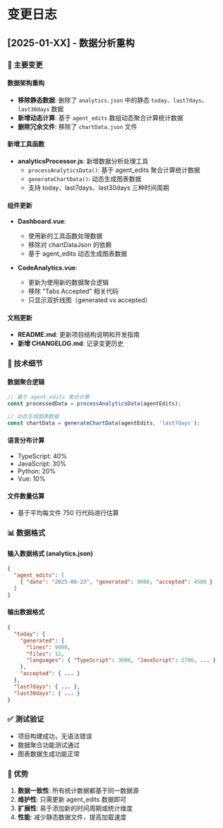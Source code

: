 # 变更日志

## [2025-01-XX] - 数据分析重构

### 🎯 主要变更

#### 数据架构重构
- **移除静态数据**: 删除了 `analytics.json` 中的静态 `today`、`last7days`、`last30days` 数据
- **新增动态计算**: 基于 `agent_edits` 数组动态聚合计算统计数据
- **删除冗余文件**: 移除了 `chartData.json` 文件

#### 新增工具函数
- **analyticsProcessor.js**: 新增数据分析处理工具
  - `processAnalyticsData()`: 基于 agent_edits 聚合计算统计数据
  - `generateChartData()`: 动态生成图表数据
  - 支持 today、last7days、last30days 三种时间周期

#### 组件更新
- **Dashboard.vue**: 
  - 使用新的工具函数处理数据
  - 移除对 chartDataJson 的依赖
  - 基于 agent_edits 动态生成图表数据

- **CodeAnalytics.vue**:
  - 更新为使用新的数据聚合逻辑
  - 移除 "Tabs Accepted" 相关代码
  - 只显示双折线图（generated vs accepted）

#### 文档更新
- **README.md**: 更新项目结构说明和开发指南
- **新增 CHANGELOG.md**: 记录变更历史

### 🔧 技术细节

#### 数据聚合逻辑
```javascript
// 基于 agent_edits 聚合计算
const processedData = processAnalyticsData(agentEdits);

// 动态生成图表数据
const chartData = generateChartData(agentEdits, 'last7days');
```

#### 语言分布计算
- TypeScript: 40%
- JavaScript: 30%
- Python: 20%
- Vue: 10%

#### 文件数量估算
- 基于平均每文件 750 行代码进行估算

### 📊 数据格式

#### 输入数据格式 (analytics.json)
```json
{
  "agent_edits": [
    { "date": "2025-06-23", "generated": 9000, "accepted": 4500 }
  ]
}
```

#### 输出数据格式
```json
{
  "today": {
    "generated": {
      "lines": 9000,
      "files": 12,
      "languages": { "TypeScript": 3600, "JavaScript": 2700, ... }
    },
    "accepted": { ... }
  },
  "last7days": { ... },
  "last30days": { ... }
}
```

### ✅ 测试验证
- 项目构建成功，无语法错误
- 数据聚合功能测试通过
- 图表数据生成功能正常

### 🚀 优势
1. **数据一致性**: 所有统计数据都基于同一数据源
2. **维护性**: 只需更新 agent_edits 数据即可
3. **扩展性**: 易于添加新的时间周期或统计维度
4. **性能**: 减少静态数据文件，提高加载速度 